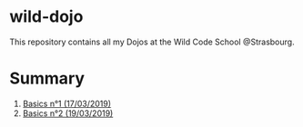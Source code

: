 # wild-dojo
<p>This repository contains all my Dojos at the Wild Code School @Strasbourg.</p>

<h1>Summary</h1>
<ol>
  <li><a href="https://github.com/Moxymore67/wild-dojo/tree/master/basics">
    Basics n°1 (17/03/2019)</a>
  </li>
  <li><a href="https://github.com/Moxymore67/wild-dojo/tree/master/basics-2">
    Basics n°2 (19/03/2019)</a>
  </li>
</ol>  
